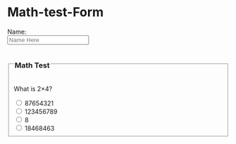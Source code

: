 # Math-test-Form
<!DOCTYPE html>
<html lang="en-US">
<form>
    Name:<br/>
    <input type="text"
        placeholder="Name Here">
</form>
      
      
      
<form>
      <fieldset>
          <legend><h3>Math Test</h3></legend>
        <p>What is 2&times;4?</p>
        <input type="radio" name="Math" value="wrong">
        87654321<br/>
    <input type="radio" name="Math" value="wrong">
        123456789<br/>
    <input type="radio" name="Math" value="wrong">
        8<br/>
    <input type="radio" name="Math" value="wrong">
    18468463<br/>
      </fieldset>
</form>

  
</html>
